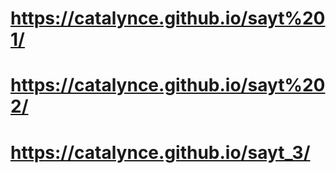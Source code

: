 # https://catalynce.github.io/sayt%201/
# https://catalynce.github.io/sayt%202/
# https://catalynce.github.io/sayt_3/

